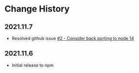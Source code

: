 # Change History

## 2021.11.7

* Resolved github issue [#2 - Consider back porting to node 14](https://github.com/sthagen/konfiguroida/issues/2)

## 2021.11.6

* Initial release to npm

